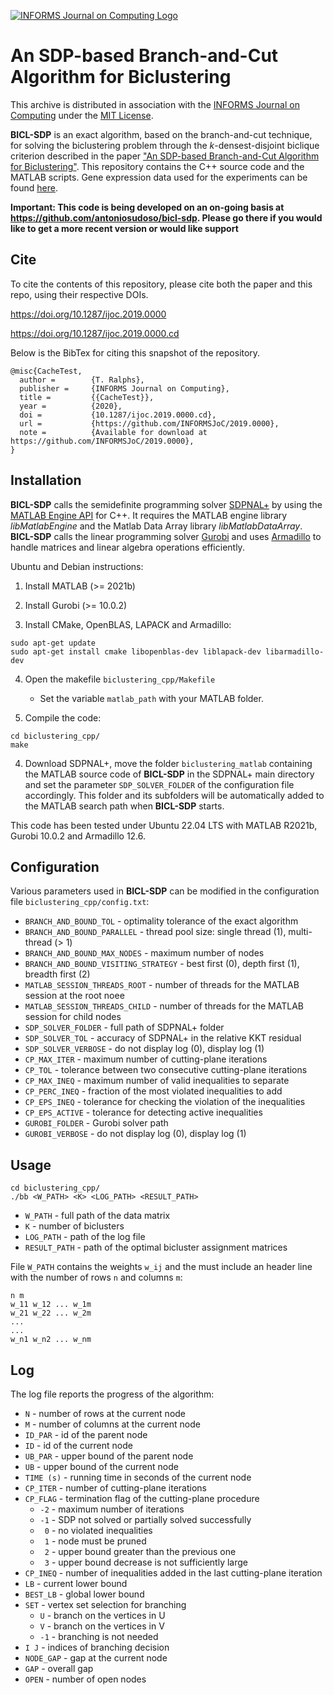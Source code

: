 [![INFORMS Journal on Computing Logo](https://INFORMSJoC.github.io/logos/INFORMS_Journal_on_Computing_Header.jpg)](https://pubsonline.informs.org/journal/ijoc)

# An SDP-based Branch-and-Cut Algorithm for Biclustering

This archive is distributed in association with the [INFORMS Journal on
Computing](https://pubsonline.informs.org/journal/ijoc) under the [MIT License](LICENSE).

**BICL-SDP** is an exact algorithm, based on the branch-and-cut technique, for solving the biclustering problem through the $k$-densest-disjoint biclique criterion described in the paper ["An SDP-based Branch-and-Cut Algorithm for Biclustering"](). This repository contains the C++ source code and the MATLAB scripts. Gene expression data used for the experiments can be found [here](https://schlieplab.org/Supplements/CompCancer/).

**Important: This code is being developed on an on-going basis at 
https://github.com/antoniosudoso/bicl-sdp. Please go there if you would like to
get a more recent version or would like support**

## Cite

To cite the contents of this repository, please cite both the paper and this repo, using their respective DOIs.

https://doi.org/10.1287/ijoc.2019.0000

https://doi.org/10.1287/ijoc.2019.0000.cd

Below is the BibTex for citing this snapshot of the repository.

```
@misc{CacheTest,
  author =        {T. Ralphs},
  publisher =     {INFORMS Journal on Computing},
  title =         {{CacheTest}},
  year =          {2020},
  doi =           {10.1287/ijoc.2019.0000.cd},
  url =           {https://github.com/INFORMSJoC/2019.0000},
  note =          {Available for download at https://github.com/INFORMSJoC/2019.0000},
}  
```

## Installation
**BICL-SDP** calls the semidefinite programming solver [SDPNAL+](https://blog.nus.edu.sg/mattohkc/softwares/sdpnalplus/) by using the [MATLAB Engine API](https://www.mathworks.com/help/matlab/calling-matlab-engine-from-cpp-programs.html) for C++. It requires the MATLAB engine library *libMatlabEngine* and the Matlab Data Array library *libMatlabDataArray*. **BICL-SDP** calls the linear programming solver [Gurobi](https://www.gurobi.com/) and uses [Armadillo](http://arma.sourceforge.net/) to handle matrices and linear algebra operations efficiently.


Ubuntu and Debian instructions:

1) Install MATLAB (>= 2021b)

2) Install Gurobi (>= 10.0.2)

3) Install CMake, OpenBLAS, LAPACK and Armadillo:
 ```
sudo apt-get update
sudo apt-get install cmake libopenblas-dev liblapack-dev libarmadillo-dev
```
4) Open the makefile `biclustering_cpp/Makefile` 
	- Set the variable `matlab_path` with your MATLAB folder.

5) Compile the code:

```
cd biclustering_cpp/
make
```

4) Download SDPNAL+, move the folder `biclustering_matlab` containing the MATLAB source code of **BICL-SDP** in the SDPNAL+ main directory and set the parameter `SDP_SOLVER_FOLDER` of the configuration file accordingly. This folder and its subfolders will be automatically added to the MATLAB search path when **BICL-SDP** starts.

This code has been tested under Ubuntu 22.04 LTS with MATLAB R2021b, Gurobi 10.0.2 and Armadillo 12.6.

## Configuration
Various parameters used in **BICL-SDP** can be modified in the configuration file `biclustering_cpp/config.txt`:

- `BRANCH_AND_BOUND_TOL` - optimality tolerance of the exact algorithm
- `BRANCH_AND_BOUND_PARALLEL` -  thread pool size: single thread (1), multi-thread (> 1)
- `BRANCH_AND_BOUND_MAX_NODES` - maximum number of nodes
- `BRANCH_AND_BOUND_VISITING_STRATEGY` - best first (0),  depth first (1), breadth first (2)
- `MATLAB_SESSION_THREADS_ROOT` - number of threads for the MATLAB session at the root noee
- `MATLAB_SESSION_THREADS_CHILD` - number of threads for the MATLAB session for child nodes
- `SDP_SOLVER_FOLDER` - full path of SDPNAL+ folder
- `SDP_SOLVER_TOL` - accuracy of SDPNAL+ in the relative KKT residual
- `SDP_SOLVER_VERBOSE` - do not display log (0), display log (1)
- `CP_MAX_ITER` - maximum number of cutting-plane iterations
- `CP_TOL` - tolerance between two consecutive cutting-plane iterations
- `CP_MAX_INEQ` - maximum number of valid inequalities to separate
- `CP_PERC_INEQ` - fraction of the most violated inequalities to add
- `CP_EPS_INEQ` - tolerance for checking the violation of the inequalities
- `CP_EPS_ACTIVE` - tolerance for detecting active inequalities
- `GUROBI_FOLDER` - Gurobi solver path
- `GUROBI_VERBOSE` - do not display log (0), display log (1)

## Usage
```
cd biclustering_cpp/
./bb <W_PATH> <K> <LOG_PATH> <RESULT_PATH>
```
- `W_PATH` - full path of the data matrix
- `K` - number of biclusters
- `LOG_PATH` - path of the log file
- `RESULT_PATH` - path of the optimal bicluster assignment matrices

File `W_PATH` contains the weights `w_ij` and the must include an header line with the number of rows `n` and columns `m`:

```
n m
w_11 w_12 ... w_1m
w_21 w_22 ... w_2m
...
...
w_n1 w_n2 ... w_nm
```

## Log

The log file reports the progress of the algorithm:

- `N` - number of rows at the current node
- `M` - number of columns at the current node
- `ID_PAR` - id of the parent node
- `ID` - id of the current node
- `UB_PAR` - upper bound of the parent node
- `UB` - upper bound of the current node
- `TIME (s)` - running time in seconds of the current node
- `CP_ITER` - number of cutting-plane iterations
- `CP_FLAG` - termination flag of the cutting-plane procedure
    - `-2` - maximum number of iterations
    - `-1` - SDP not solved or partially solved successfully
    -  ` 0` - no violated inequalities
    -  ` 1` - node must be pruned
    -  ` 2` - upper bound greater than the previous one
    -  ` 3` - upper bound decrease is not sufficiently large
- `CP_INEQ` - number of inequalities added in the last cutting-plane iteration
- `LB` - current lower bound
- `BEST_LB` - global lower bound
- `SET` - vertex set selection for branching
    -  `U` - branch on the vertices in U
    -  `V` - branch on the vertices in V
    -  `-1` - branching is not needed
- `I J` - indices of branching decision
- `NODE_GAP` - gap at the current node
- `GAP` - overall gap 
- `OPEN` - number of open nodes
